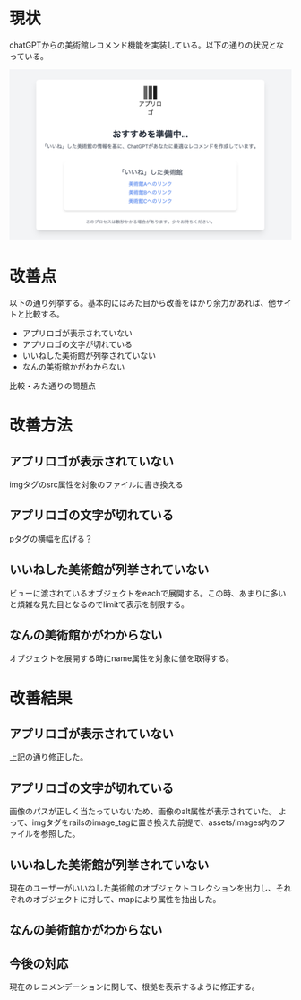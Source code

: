 # 現状
chatGPTからの美術館レコメンド機能を実装している。以下の通りの状況となっている。

![現状のビュー](./OpenAI_view.png)

# 改善点
以下の通り列挙する。基本的にはみた目から改善をはかり余力があれば、他サイトと比較する。
- アプリロゴが表示されていない
- アプリロゴの文字が切れている
- いいねした美術館が列挙されていない
- なんの美術館かがわからない

比較・みた通りの問題点

# 改善方法

## アプリロゴが表示されていない
imgタグのsrc属性を対象のファイルに書き換える

## アプリロゴの文字が切れている
pタグの横幅を広げる？

## いいねした美術館が列挙されていない
ビューに渡されているオブジェクトをeachで展開する。この時、あまりに多いと煩雑な見た目となるのでlimitで表示を制限する。

## なんの美術館かがわからない
オブジェクトを展開する時にname属性を対象に値を取得する。

# 改善結果

## アプリロゴが表示されていない
上記の通り修正した。

## アプリロゴの文字が切れている
画像のパスが正しく当たっていないため、画像のalt属性が表示されていた。
よって、imgタグをrailsのimage_tagに置き換えた前提で、assets/images内のファイルを参照した。

## いいねした美術館が列挙されていない
現在のユーザーがいいねした美術館のオブジェクトコレクションを出力し、それぞれのオブジェクトに対して、mapにより属性を抽出した。

## なんの美術館かがわからない

## 今後の対応
現在のレコメンデーションに関して、根拠を表示するように修正する。


